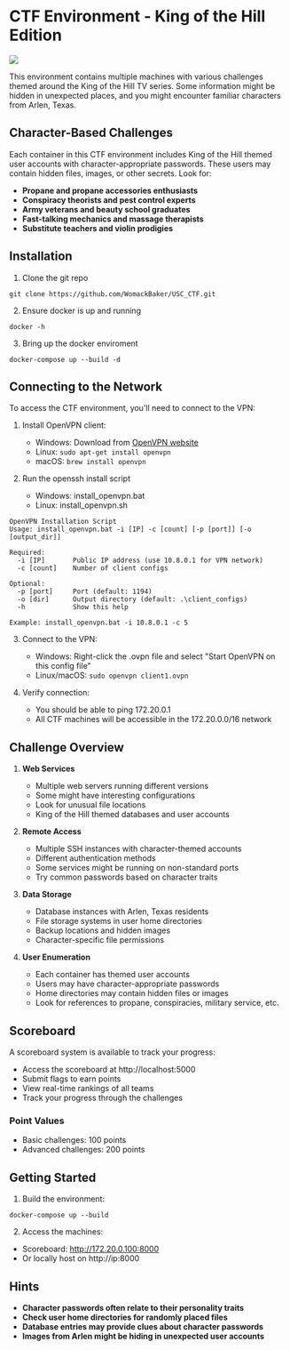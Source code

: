 # CTF Environment - King of the Hill Edition

<img src="https://upload.wikimedia.org/wikipedia/en/5/51/King_of_the_Hill_%28logo%29.svg">

This environment contains multiple machines with various challenges themed around the King of the Hill TV series. Some information might be hidden in unexpected places, and you might encounter familiar characters from Arlen, Texas.

## Character-Based Challenges

Each container in this CTF environment includes King of the Hill themed user accounts with character-appropriate passwords. These users may contain hidden files, images, or other secrets. Look for:

- **Propane and propane accessories enthusiasts**
- **Conspiracy theorists and pest control experts** 
- **Army veterans and beauty school graduates**
- **Fast-talking mechanics and massage therapists**
- **Substitute teachers and violin prodigies**

## Installation

1. Clone the git repo

```
git clone https://github.com/WomackBaker/USC_CTF.git
```

2. Ensure docker is up and running
```
docker -h
```

3. Bring up the docker enviroment
```
docker-compose up --build -d
```


## Connecting to the Network

To access the CTF environment, you'll need to connect to the VPN:

1. Install OpenVPN client:
   - Windows: Download from [OpenVPN website](https://openvpn.net/community-downloads/)
   - Linux: `sudo apt-get install openvpn`
   - macOS: `brew install openvpn`
   
2. Run the openssh install script
   - Windows: install_openvpn.bat
   - Linux: install_openvpn.sh

```
OpenVPN Installation Script
Usage: install_openvpn.bat -i [IP] -c [count] [-p [port]] [-o [output_dir]]

Required:
  -i [IP]       Public IP address (use 10.8.0.1 for VPN network)
  -c [count]    Number of client configs

Optional:
  -p [port]     Port (default: 1194)
  -o [dir]      Output directory (default: .\client_configs)
  -h            Show this help

Example: install_openvpn.bat -i 10.8.0.1 -c 5
```

3. Connect to the VPN:
   - Windows: Right-click the .ovpn file and select "Start OpenVPN on this config file"
   - Linux/macOS: `sudo openvpn client1.ovpn`

4. Verify connection:
   - You should be able to ping 172.20.0.1
   - All CTF machines will be accessible in the 172.20.0.0/16 network

## Challenge Overview

1. **Web Services**
   - Multiple web servers running different versions
   - Some might have interesting configurations
   - Look for unusual file locations
   - King of the Hill themed databases and user accounts

2. **Remote Access**
   - Multiple SSH instances with character-themed accounts
   - Different authentication methods
   - Some services might be running on non-standard ports
   - Try common passwords based on character traits

3. **Data Storage**
   - Database instances with Arlen, Texas residents
   - File storage systems in user home directories
   - Backup locations and hidden images
   - Character-specific file permissions

4. **User Enumeration**
   - Each container has themed user accounts
   - Users may have character-appropriate passwords
   - Home directories may contain hidden files or images
   - Look for references to propane, conspiracies, military service, etc.

## Scoreboard

A scoreboard system is available to track your progress:
- Access the scoreboard at http://localhost:5000
- Submit flags to earn points
- View real-time rankings of all teams
- Track your progress through the challenges

### Point Values
- Basic challenges: 100 points
- Advanced challenges: 200 points

## Getting Started

1. Build the environment:
```
docker-compose up --build
```

2. Access the machines:
- Scoreboard: http://172.20.0.100:8000
- Or locally host on http://ip:8000

## Hints
- **Character passwords often relate to their personality traits**
- **Check user home directories for randomly placed files**
- **Database entries may provide clues about character passwords**
- **Images from Arlen might be hiding in unexpected user accounts**